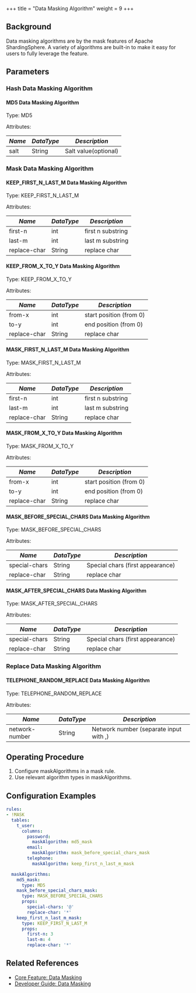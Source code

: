 +++
title = "Data Masking Algorithm"
weight = 9
+++

## Background

Data masking algorithms are by the mask features of Apache ShardingSphere. A variety of algorithms are built-in to make it easy for users to fully leverage the feature.

## Parameters

### Hash Data Masking Algorithm

#### MD5 Data Masking Algorithm

Type: MD5

Attributes:

| *Name* | *DataType* | *Description*        |
|--------| ---------- |----------------------|
| salt   | String     | Salt value(optional) |

### Mask Data Masking Algorithm

#### KEEP_FIRST_N_LAST_M Data Masking Algorithm

Type: KEEP_FIRST_N_LAST_M

Attributes:

| *Name* | *DataType* | *Description*     |
|--------------|--------|-------------------|
| first-n      | int    | first n substring |
| last-m       | int    | last m substring  |
| replace-char | String | replace char      |

#### KEEP_FROM_X_TO_Y Data Masking Algorithm

Type: KEEP_FROM_X_TO_Y

Attributes:

| *Name* | *DataType* | *Description*           |
|--------------|--------|-------------------------|
| from-x       | int    | start position (from 0) |
| to-y         | int    | end position (from 0)   |
| replace-char | String | replace char            |

#### MASK_FIRST_N_LAST_M Data Masking Algorithm

Type: MASK_FIRST_N_LAST_M

Attributes:

| *Name* | *DataType* | *Description*           |
|--------------|--------|----------------|
| first-n      | int    | first n substring |
| last-m       | int    | last m substring |
| replace-char | String | replace char  |

#### MASK_FROM_X_TO_Y Data Masking Algorithm

Type: MASK_FROM_X_TO_Y

Attributes:

| *Name* | *DataType* | *Description*           |
|--------------|--------|----------------|
| from-x       | int    | start position (from 0) |
| to-y         | int    | end position (from 0)   |
| replace-char | String | replace char            |

#### MASK_BEFORE_SPECIAL_CHARS Data Masking Algorithm

Type: MASK_BEFORE_SPECIAL_CHARS

Attributes:

| *Name* | *DataType* | *Description*                    |
|--------------|--------|----------------------------------|
| special-chars       | String | Special chars (first appearance) |
| replace-char | String | replace char                             |

#### MASK_AFTER_SPECIAL_CHARS Data Masking Algorithm

Type: MASK_AFTER_SPECIAL_CHARS

Attributes:

| *Name* | *DataType* | *Description*                    |
|--------------|--------|----------------------------------|
| special-chars       | String | Special chars (first appearance) |
| replace-char | String | replace char                     |

### Replace Data Masking Algorithm

#### TELEPHONE_RANDOM_REPLACE Data Masking Algorithm

Type: TELEPHONE_RANDOM_REPLACE

Attributes:

| *Name* | *DataType* | *Description*                    |
|----------------|--------|----------------------------------------|
| network-number | String | Network number (separate input with ,) |

## Operating Procedure
1. Configure maskAlgorithms in a mask rule.
2. Use relevant algorithm types in maskAlgorithms.

## Configuration Examples
```yaml
rules:
- !MASK
  tables:
    t_user:
      columns:
        password:
          maskAlgorithm: md5_mask
        email:
          maskAlgorithm: mask_before_special_chars_mask
        telephone:
          maskAlgorithm: keep_first_n_last_m_mask

  maskAlgorithms:
    md5_mask:
      type: MD5
    mask_before_special_chars_mask:
      type: MASK_BEFORE_SPECIAL_CHARS
      props:
        special-chars: '@'
        replace-char: '*'
    keep_first_n_last_m_mask:
      type: KEEP_FIRST_N_LAST_M
      props:
        first-n: 3
        last-m: 4
        replace-char: '*'
```

## Related References
- [Core Feature: Data Masking](/en/features/mask/)
- [Developer Guide: Data Masking](/en/dev-manual/mask/)
